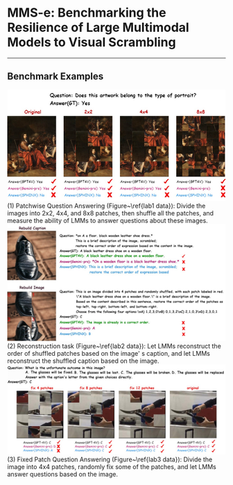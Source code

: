 # MMS-e: Benchmarking the Resilience of Large Multimodal Models to Visual Scrambling
***
## Benchmark Examples
![Demo1](imgs/lab1.jpeg)
(1) Patchwise Question Answering (Figure~\ref{lab1 data}): Divide the images into 2x2, 4x4, and 8x8 patches, then shuffle all the patches, and measure the ability of LMMs to answer questions about these images. 
![Demo2](imgs/lab2.jpeg)
(2) Reconstruction task (Figure~\ref{lab2 data}): Let LMMs reconstruct the order of shuffled patches based on the image' s caption, and let LMMs reconstruct the shuffled caption based on the image. 
![Demo3](imgs/lab3.jpeg)
(3) Fixed Patch Question Answering (Figure~\ref{lab3 data}): Divide the image into 4x4 patches, randomly fix some of the patches, and let LMMs answer questions based on the image.
